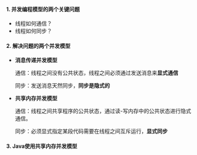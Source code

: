 #### 1. 并发编程模型的两个关键问题

* 线程如何通信？
* 线程如何同步？

#### 2. 解决问题的两个并发模型

* **消息传递并发模型**
  
  通信：线程之间没有公共状态，线程之间必须通过发送消息来**显式通信**
  
  同步：发送消息天然同步，**同步是隐式的**

* **共享内存并发模型**
  
  通信：线程之间共享程序的公共状态，通过读-写内存中的公共状态进行隐式通信。
  
  同步：必须显式指定某段代码需要在线程之间互斥运行，**显式同步**

#### 3. Java使用共享内存并发模型
